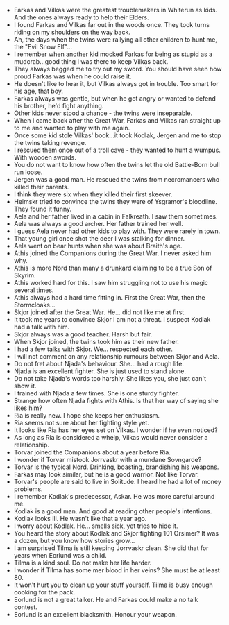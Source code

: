 - Farkas and Vilkas were the greatest troublemakers in Whiterun as kids. And the ones always ready to help their Elders.
- I found Farkas and Vilkas  far out in the woods once. They took turns riding on my shoulders on the way back.
- Ah, the days when the twins were rallying all other children to hunt me, the "Evil Snow Elf"...
- I remember when another kid mocked Farkas for being as stupid as a mudcrab...good thing I was there to keep Vilkas back.
- They always begged me to try out my sword. You should have seen  how proud Farkas was when he could raise it.
- He doesn't like to hear it, but Vilkas always got in trouble. Too smart for his age, that boy.
- Farkas always was gentle, but when he got angry or wanted to defend his brother, he'd fight anything.
- Other kids never stood a chance - the twins were inseparable.
- When I came back after the Great War, Farkas and Vilkas ran straight up to me and wanted to play with me again.
- Once some kid stole Vilkas' book...it took Kodlak, Jergen and me to stop the twins taking revenge.
- I rescued them once out of a troll cave - they wanted to hunt a wumpus. With wooden swords.
- You do not want to know how often the twins let the old Battle-Born bull run loose.
- Jergen was a good man. He rescued the twins from necromancers who killed their parents.
- I think they were six when they killed their first skeever.
- Heimskr tried to convince the twins they were of Ysgramor's bloodline. They found it funny.
- Aela and her father lived in a cabin in Falkreath. I saw them sometimes.
- Aela was always a good archer. Her father trained her well.
- I guess Aela never had other kids to play with. They were rarely in town.
- That young girl once shot the deer I was stalking for dinner.
- Aela went on bear hunts when she was about Braith's age.
- Athis joined the Companions during the Great War. I never asked him why.
- Athis is more Nord than many a drunkard claiming to be a true Son of Skyrim.
- Athis worked hard for this. I saw him struggling not to use his magic several times.
- Athis always had a hard time fitting in. First the Great War, then the Stormcloaks...
- Skjor joined after the Great War. He... did not like me at first.
- It took me years to convince Skjor I am not a threat. I suspect Kodlak had a talk with him.
- Skjor always was a good teacher. Harsh but fair.
- When Skjor joined, the twins took him as their new father.
- I had a few talks with Skjor. We... respected each other.
- I will not comment on any relationship rumours between Skjor and Aela.
- Do not fret about Njada's behaviour. She... had a rough life.
- Njada is an excellent fighter. She is just used to stand alone.
- Do not take Njada's words too harshly. She likes you, she just can't show it.
- I trained with Njada a few times. She is one sturdy fighter.
- Strange how often Njada fights with Athis. Is that her way of saying she likes him?
- Ria is really new. I hope she keeps her enthusiasm.
- Ria seems not sure about her fighting style yet.
- It looks like Ria has her eyes set on Vilkas. I wonder if he even noticed?
- As long as Ria is considered a whelp, Vilkas would never consider a relationship.
- Torvar joined the Companions about a year before Ria.
- I wonder if Torvar mistook Jorrvaskr with a mundane Sovngarde?
- Torvar is the typical Nord. Drinking, boasting, brandishing his weapons.
- Farkas may look similar, but he is a good warrior. Not like Torvar.
- Torvar's people are said to live in Solitude. I heard he had  a lot of money problems.
- I remember Kodlak's predecessor, Askar. He was more careful around me.
- Kodlak is a good man. And good at reading other people's intentions.
- Kodlak looks ill. He wasn't like that a year ago.
- I worry about Kodlak. He... smells sick, yet tries to hide it.
- You heard the story about Kodlak and Skjor fighting 101 Orsimer? It was a dozen, but you know how stories grow...
- I am surprised Tilma is still keeping Jorrvaskr clean. She did that for years when Eorlund was a child.
- Tilma is a kind soul. Do not make her life harder.
- I wonder if Tilma has some mer blood in her veins? She must be at least 80.
- It won't hurt you to clean up your stuff yourself. Tilma is busy enough cooking for the pack.
- Eorlund is not a great talker. He and Farkas could make a no talk contest.
- Eorlund is an excellent blacksmith. Honour your weapon.
